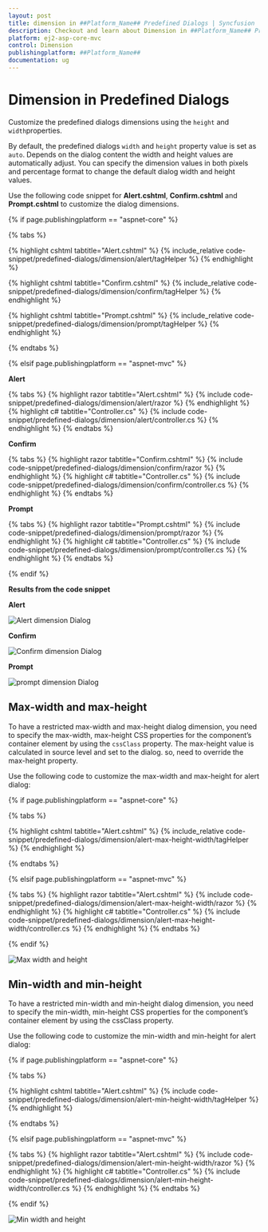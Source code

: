 ```yaml
---
layout: post
title: dimension in ##Platform_Name## Predefined Dialogs | Syncfusion
description: Checkout and learn about Dimension in ##Platform_Name## Predefined Dialogs of Syncfusion Essential JS 2 and more details.
platform: ej2-asp-core-mvc
control: Dimension
publishingplatform: ##Platform_Name##
documentation: ug
---
```


# Dimension in Predefined Dialogs

Customize the predefined dialogs dimensions using the `height` and `width`properties.

By default, the predefined dialogs `width` and `height` property value is set as `auto`. Depends on the dialog content the width and height values are automatically adjust. You can specify the dimension values in both pixels and percentage format to change the default dialog width and height values.

Use the following code snippet for **Alert.cshtml**, **Confirm.cshtml** and **Prompt.cshtml** to customize the dialog dimensions.

{% if page.publishingplatform == "aspnet-core" %}

{% tabs %}

{% highlight cshtml tabtitle="Alert.cshtml" %}
{% include_relative code-snippet/predefined-dialogs/dimension/alert/tagHelper %}
{% endhighlight %}

{% highlight cshtml tabtitle="Confirm.cshtml" %}
{% include_relative code-snippet/predefined-dialogs/dimension/confirm/tagHelper %}
{% endhighlight %}

{% highlight cshtml tabtitle="Prompt.cshtml" %}
{% include_relative code-snippet/predefined-dialogs/dimension/prompt/tagHelper %}
{% endhighlight %}

{% endtabs %}

{% elsif page.publishingplatform == "aspnet-mvc" %}

**Alert**

{% tabs %}
{% highlight razor tabtitle="Alert.cshtml" %}
{% include code-snippet/predefined-dialogs/dimension/alert/razor %}
{% endhighlight %}
{% highlight c# tabtitle="Controller.cs" %}
{% include code-snippet/predefined-dialogs/dimension/alert/controller.cs %}
{% endhighlight %}
{% endtabs %}

**Confirm**

{% tabs %}
{% highlight razor tabtitle="Confirm.cshtml" %}
{% include code-snippet/predefined-dialogs/dimension/confirm/razor %}
{% endhighlight %}
{% highlight c# tabtitle="Controller.cs" %}
{% include code-snippet/predefined-dialogs/dimension/confirm/controller.cs %}
{% endhighlight %}
{% endtabs %}

**Prompt**

{% tabs %}
{% highlight razor tabtitle="Prompt.cshtml" %}
{% include code-snippet/predefined-dialogs/dimension/prompt/razor %}
{% endhighlight %}
{% highlight c# tabtitle="Controller.cs" %}
{% include code-snippet/predefined-dialogs/dimension/prompt/controller.cs %}
{% endhighlight %}
{% endtabs %}

{% endif %}

**Results from the code snippet**

**Alert**

![Alert dimension Dialog](../images/alert-dimension.png)

**Confirm**

![Confirm dimension Dialog](../images/confirm-dimension.png)

**Prompt**

![prompt dimension Dialog](../images/prompt-dimension.png)

## Max-width and max-height

To have a restricted max-width and max-height dialog dimension, you need to specify the max-width, max-height CSS properties for the component’s container element by using the `cssClass` property. The max-height value is calculated in source level and set to the dialog. so, need to override the max-height property.

Use the following code to customize the max-width and max-height for alert dialog:

{% if page.publishingplatform == "aspnet-core" %}

{% tabs %}

{% highlight cshtml tabtitle="Alert.cshtml" %}
{% include_relative code-snippet/predefined-dialogs/dimension/alert-max-height-width/tagHelper %}
{% endhighlight %}

{% endtabs %}

{% elsif page.publishingplatform == "aspnet-mvc" %}

{% tabs %}
{% highlight razor tabtitle="Alert.cshtml" %}
{% include code-snippet/predefined-dialogs/dimension/alert-max-height-width/razor %}
{% endhighlight %}
{% highlight c# tabtitle="Controller.cs" %}
{% include code-snippet/predefined-dialogs/dimension/alert-max-height-width/controller.cs %}
{% endhighlight %}
{% endtabs %}

{% endif %}

![Max width and height](../images/alert-dimension-max-height-width.png)

## Min-width and min-height

To have a restricted min-width and min-height dialog dimension, you need to specify the min-width, min-height CSS properties for the component’s container element by using the cssClass property.

Use the following code to customize the min-width and min-height for alert dialog:

{% if page.publishingplatform == "aspnet-core" %}

{% tabs %}

{% highlight cshtml tabtitle="Alert.cshtml" %}
{% include code-snippet/predefined-dialogs/dimension/alert-min-height-width/tagHelper %}
{% endhighlight %}

{% endtabs %}

{% elsif page.publishingplatform == "aspnet-mvc" %}

{% tabs %}
{% highlight razor tabtitle="Alert.cshtml" %}
{% include code-snippet/predefined-dialogs/dimension/alert-min-height-width/razor %}
{% endhighlight %}
{% highlight c# tabtitle="Controller.cs" %}
{% include code-snippet/predefined-dialogs/dimension/alert-min-height-width/controller.cs %}
{% endhighlight %}
{% endtabs %}

{% endif %}

![Min width and height](../images/alert-dimension-min-height-width.png)